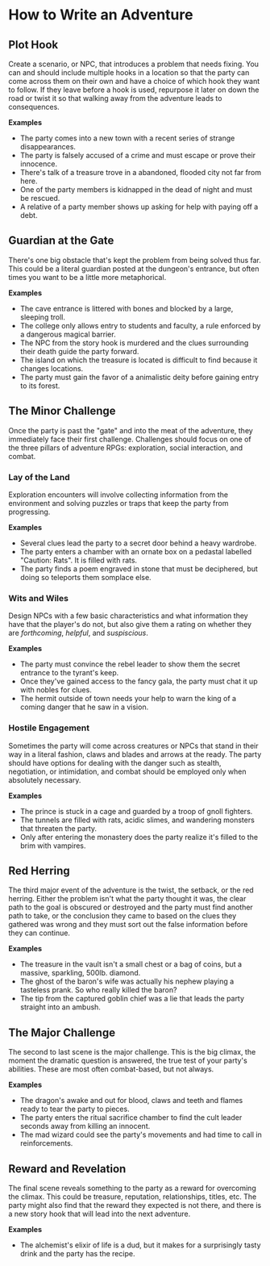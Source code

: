 # How to Write an Adventure

## Plot Hook
Create a scenario, or NPC, that introduces a problem that needs fixing. You can and should include multiple hooks in a location so that the party can come across them on their own and have a choice of which hook they want to follow. If they leave before a hook is used, repurpose it later on down the road or twist it so that walking away from the adventure leads to consequences.

**Examples**
- The party comes into a new town with a recent series of strange disappearances.
- The party is falsely accused of a crime and must escape or prove their innocence.
- There's talk of a treasure trove in a abandoned, flooded city not far from here.
- One of the party members is kidnapped in the dead of night and must be rescued.
- A relative of a party member shows up asking for help with paying off a debt.

## Guardian at the Gate
There's one big obstacle that's kept the problem from being solved thus far. This could be a literal guardian posted at the dungeon's entrance, but often times you want to be a little more metaphorical.

**Examples**
- The cave entrance is littered with bones and blocked by a large, sleeping troll.
- The college only allows entry to students and faculty, a rule enforced by a dangerous magical barrier.
- The NPC from the story hook is murdered and the clues surrounding their death guide the party forward.
- The island on which the treasure is located is difficult to find because it changes locations.
- The party must gain the favor of a animalistic deity before gaining entry to its forest.

## The Minor Challenge
Once the party is past the "gate" and into the meat of the adventure, they immediately face their first challenge. Challenges should focus on one of the three pillars of adventure RPGs: exploration, social interaction, and combat.

### Lay of the Land
Exploration encounters will involve collecting information from the environment and solving puzzles or traps that keep the party from progressing.

**Examples**
- Several clues lead the party to a secret door behind a heavy wardrobe.
- The party enters a chamber with an ornate box on a pedastal labelled "Caution: Rats". It is filled with rats.
- The party finds a poem engraved in stone that must be deciphered, but doing so teleports them somplace else.

### Wits and Wiles
Design NPCs with a few basic characteristics and what information they have that the player's do not, but also give them a rating on whether they are *forthcoming*, *helpful*, and *suspiscious*.

**Examples**
- The party must convince the rebel leader to show them the secret entrance to the tyrant's keep.
- Once they've gained access to the fancy gala, the party must chat it up with nobles for clues.
- The hermit outside of town needs your help to warn the king of a coming danger that he saw in a vision.

### Hostile Engagement
Sometimes the party will come across creatures or NPCs that stand in their way in a literal fashion, claws and blades and arrows at the ready. The party should have options for dealing with the danger such as stealth, negotiation, or intimidation, and combat should be employed only when absolutely necessary.

**Examples**
- The prince is stuck in a cage and guarded by a troop of gnoll fighters.
- The tunnels are filled with rats, acidic slimes, and wandering monsters that threaten the party.
- Only after entering the monastery does the party realize it's filled to the brim with vampires.

## Red Herring
The third major event of the adventure is the twist, the setback, or the red herring. Either the problem isn't what the party thought it was, the clear path to the goal is obscured or destroyed and the party must find another path to take, or the conclusion they came to based on the clues they gathered was wrong and they must sort out the false information before they can continue.

**Examples**
- The treasure in the vault isn't a small chest or a bag of coins, but a massive, sparkling, 500lb. diamond.
- The ghost of the baron's wife was actually his nephew playing a tasteless prank. So who really killed the baron?
- The tip from the captured goblin chief was a lie that leads the party straight into an ambush.

## The Major Challenge
The second to last scene is the major challenge. This is the big climax, the moment the dramatic question is answered, the true test of your party's abilities. These are most often combat-based, but not always.

**Examples**
- The dragon's awake and out for blood, claws and teeth and flames ready to tear the party to pieces.
- The party enters the ritual sacrifice chamber to find the cult leader seconds away from killing an innocent.
- The mad wizard could see the party's movements and had time to call in reinforcements.

## Reward and Revelation
The final scene reveals something to the party as a reward for overcoming the climax. This could be treasure, reputation, relationships, titles, etc. The party might also find that the reward they expected is not there, and there is a new story hook that will lead into the next adventure.

**Examples**
- The alchemist's elixir of life is a dud, but it makes for a surprisingly tasty drink and the party has the recipe.


